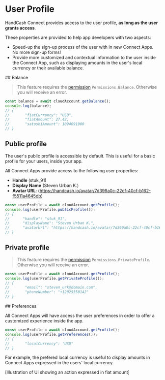 # User Profile

HandCash Connect provides access to the user profile, **as long as the user grants access**.

These properties are provided to help app developers with two aspects:

- Speed-up the sign-up process of the user with in new Connect Apps. No more sign-up forms!
- Provide more customized and contextual information to the user inside the Connect App, such as displaying amounts in the user's local currency or their available balance.

## Balance

> This feature requires the [permission](/user-authorization.md#permissions) `Permissions.Balance`. Otherwise you will receive an error.

```javascript
const balance = await cloudAccount.getBalance();
console.log(balance);
// {
//       "fiatCurrency": "USD",
//       "fiatAmount": 27.42,
//       "satoshiAmount": 1094091900
// }
```

## Public profile

The user's public profile is accessible by default. This is useful for a basic profile for your users, inside your app.

All Connect Apps provide access to the following user properties:

- **Handle** (stuk_91)
- **Display Name** (Steven Urban K.)
- **Avatar URL**: (https://handcash.io/avatar/7d399a0c-22cf-40cf-b162-f5511a4645db)

```javascript
const userProfile = await cloudAccount.getProfile();
console.log(userProfile.publicProfile());
// {
//      "handle": "stuk_91",
//      "displayName": "Steven Urban K.",
//      "avatarUrl": "https://handcash.io/avatar/7d399a0c-22cf-40cf-b162-f5511a4645db"
// }
```

## Private profile

> This feature requires the [permission](/user-authorization.md#permissions) `Permissions.PrivateProfile`. Otherwise you will receive an error.

```javascript
const userProfile = await cloudAccount.getProfile();
console.log(userProfile.getPrivateProfile());
// {
//       "email": "steven_urk@domain.com",
//       "phoneNumber": "+12025550142"
// }
```

## Preferences

All Connect Apps will have access the user preferences in order to offer a customized experience inside the app.

```javascript
const userProfile = await cloudAccount.getProfile();
console.log(userProfile.getPreferences());
// {
//       "localCurrency": "USD"
// }
```

For example, the prefered local currency is useful to display amounts in Connect Apps expressed in the users' local currency.

[Illustration of UI showing an action expressed in fiat amount]